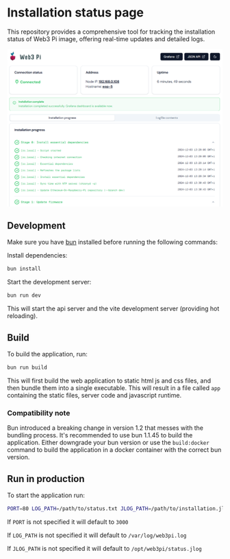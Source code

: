 # Installation status page

This repository provides a comprehensive tool for tracking the installation status of Web3 Pi image, offering real-time updates and detailed logs.

![screenshot of the installation status page](image.png)

## Development

Make sure you have [bun](https://bun.sh/) installed before running the following commands:

Install dependencies:

```bash
bun install
```

Start the development server:

```bash
bun run dev
```

This will start the api server and the vite development server (providing hot reloading).

## Build

To build the application, run:

```bash
bun run build
```

This will first build the web application to static html js and css files, and then bundle them into a single executable. This will result in a file called `app` containing the static files, server code and javascript runtime.

### Compatibility note

Bun introduced a breaking change in version 1.2 that messes with the bundling process. It's recommended to use bun 1.1.45 to build the application.
Either downgrade your bun version or use the `build:docker` command to build the application in a docker container with the correct bun version.

## Run in production

To start the application run:

```bash
PORT=80 LOG_PATH=/path/to/status.txt JLOG_PATH=/path/to/installation.jlog ./app
```

If `PORT` is not specified it will default to `3000`

If `LOG_PATH` is not specified it will default to `/var/log/web3pi.log`

If `JLOG_PATH` is not specified it will default to `/opt/web3pi/status.jlog`

